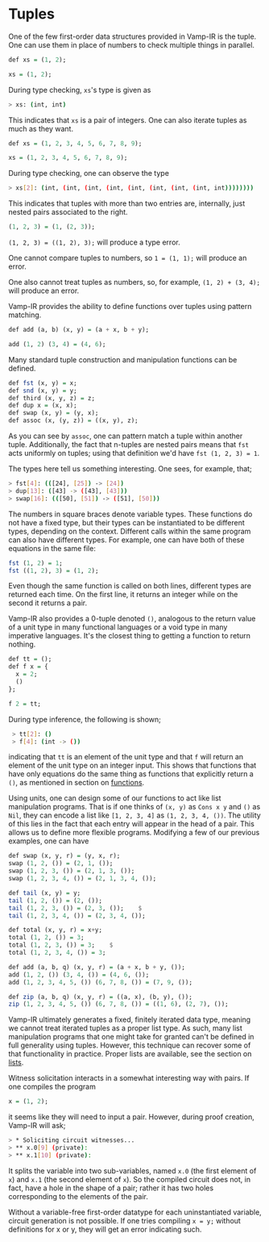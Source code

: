# Tuples

One of the few first-order data structures provided in Vamp-IR is the tuple. One can use them in place of numbers to check multiple things in parallel.

```haskell
def xs = (1, 2);

xs = (1, 2);
```

During type checking, `xs`'s type is given as

```bash
> xs: (int, int)
```

This indicates that `xs` is a pair of integers. One can also iterate tuples as much as they want.

```haskell
def xs = (1, 2, 3, 4, 5, 6, 7, 8, 9);

xs = (1, 2, 3, 4, 5, 6, 7, 8, 9);
```

During type checking, one can observe the type

```bash
> xs[2]: (int, (int, (int, (int, (int, (int, (int, (int, int))))))))
```

This indicates that tuples with more than two entries are, internally, just nested pairs associated to the right.

```haskell
(1, 2, 3) = (1, (2, 3));
```

`(1, 2, 3) = ((1, 2), 3);` will produce a type error.

One cannot compare tuples to numbers, so `1 = (1, 1);` will produce an error.

One also cannot treat tuples as numbers, so, for example, `(1, 2) + (3, 4);` will produce an error.

Vamp-IR provides the ability to define functions over tuples using pattern matching.

```haskell
def add (a, b) (x, y) = (a + x, b + y);

add (1, 2) (3, 4) = (4, 6);
```

Many standard tuple construction and manipulation functions can be defined.

```haskell
def fst (x, y) = x;
def snd (x, y) = y;
def third (x, y, z) = z;
def dup x = (x, x);
def swap (x, y) = (y, x);
def assoc (x, (y, z)) = ((x, y), z);
```

As you can see by `assoc`, one can pattern match a tuple within another tuple. Additionally, the fact that n-tuples are nested pairs means that `fst` acts uniformly on tuples; using that definition we'd have `fst (1, 2, 3) = 1`.

The types here tell us something interesting. One sees, for example, that;

```bash
> fst[4]: (([24], [25]) -> [24])
> dup[13]: ([43] -> ([43], [43]))
> swap[16]: (([50], [51]) -> ([51], [50]))
```

The numbers in square braces denote variable types. These functions do not have a fixed type, but their types can be instantiated to be different types, depending on the context. Different calls within the same program can also have different types. For example, one can have both of these equations in the same file:

```haskell
fst (1, 2) = 1;
fst ((1, 2), 3) = (1, 2);
```

Even though the same function is called on both lines, different types are returned each time. On the first line, it returns an integer while on the second it returns a pair.


Vamp-IR also provides a 0-tuple denoted `()`, analogous to the return value of a unit type in many functional languages or a void type in many imperative languages. It's the closest thing to getting a function to return nothing.

```haskell
def tt = ();
def f x = {
  x = 2;
  ()
};

f 2 = tt;
```

During type inference, the following is shown;

```bash
 > tt[2]: ()
 > f[4]: (int -> ())
```

indicating that `tt` is an element of the unit type and that `f` will return an element of the unit type on an integer input. This shows that functions that have only equations do the same thing as functions that explicitly return a `()`, as mentioned in section on [functions](section_2_2.md).

Using units, one can design some of our functions to act like list manipulation programs. That is if one thinks of `(x, y)` as `Cons x y` and `()` as `Nil`, they can encode a list like `[1, 2, 3, 4]` as `(1, 2, 3, 4, ())`. The utility of this lies in the fact that each entry will appear in the head of a pair. This allows us to define more flexible programs. Modifying a few of our previous examples, one can have

```haskell
def swap (x, y, r) = (y, x, r);
swap (1, 2, ()) = (2, 1, ());
swap (1, 2, 3, ()) = (2, 1, 3, ());
swap (1, 2, 3, 4, ()) = (2, 1, 3, 4, ());

def tail (x, y) = y;
tail (1, 2, ()) = (2, ());
tail (1, 2, 3, ()) = (2, 3, ());    $
tail (1, 2, 3, 4, ()) = (2, 3, 4, ());

def total (x, y, r) = x+y;
total (1, 2, ()) = 3;
total (1, 2, 3, ()) = 3;    $
total (1, 2, 3, 4, ()) = 3;

def add (a, b, q) (x, y, r) = (a + x, b + y, ());
add (1, 2, ()) (3, 4, ()) = (4, 6, ());
add (1, 2, 3, 4, 5, ()) (6, 7, 8, ()) = (7, 9, ());

def zip (a, b, q) (x, y, r) = ((a, x), (b, y), ());
zip (1, 2, 3, 4, 5, ()) (6, 7, 8, ()) = ((1, 6), (2, 7), ());
```

Vamp-IR ultimately generates a fixed, finitely iterated data type, meaning we cannot treat iterated tuples as a proper list type. As such, many list manipulation programs that one might take for granted can't be defined in full generality using tuples. However, this technique can recover some of that functionality in practice. Proper lists are available, see the section on [lists](section_2_5.md).

Witness solicitation interacts in a somewhat interesting way with pairs. If one compiles the program

```haskell
x = (1, 2);
```

it seems like they will need to input a pair. However, during proof creation, Vamp-IR will ask;

```bash
> * Soliciting circuit witnesses...
> ** x.0[9] (private): 
> ** x.1[10] (private): 
```

It splits the variable into two sub-variables, named `x.0` (the first element of `x`) and `x.1` (the second element of `x`). So the compiled circuit does not, in fact, have a hole in the shape of a pair; rather it has two holes corresponding to the elements of the pair.

Without a variable-free first-order datatype for each uninstantiated variable, circuit generation is not possible. If one tries compiling `x = y;` without definitions for x or y, they will get an error indicating such.



